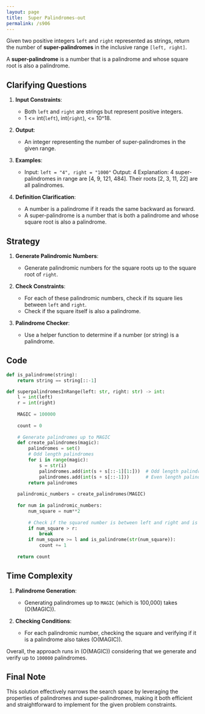 ```yaml
---
layout: page
title:  Super Palindromes-out
permalink: /s906
---
```


Given two positive integers `left` and `right` represented as strings, return the number of **super-palindromes** in the inclusive range `[left, right]`. 

A **super-palindrome** is a number that is a palindrome and whose square root is also a palindrome.

## Clarifying Questions

1. **Input Constraints**:
   - Both `left` and `right` are strings but represent positive integers.
   - 1 <= int(`left`), int(`right`), <= 10^18.
   
2. **Output**:
   - An integer representing the number of super-palindromes in the given range.

3. **Examples**:
   - Input: `left = "4", right = "1000"`
     Output: 4
     Explanation: 4 super-palindromes in range are [4, 9, 121, 484]. Their roots [2, 3, 11, 22] are all palindromes.

4. **Definition Clarification**:
   - A number is a palindrome if it reads the same backward as forward.
   - A super-palindrome is a number that is both a palindrome and whose square root is also a palindrome.

## Strategy

1. **Generate Palindromic Numbers**:
   - Generate palindromic numbers for the square roots up to the square root of `right`.

2. **Check Constraints**:
   - For each of these palindromic numbers, check if its square lies between `left` and `right`.
   - Check if the square itself is also a palindrome.

3. **Palindrome Checker**:
   - Use a helper function to determine if a number (or string) is a palindrome.

## Code

```python
def is_palindrome(string):
    return string == string[::-1]

def superpalindromesInRange(left: str, right: str) -> int:
    l = int(left)
    r = int(right)
    
    MAGIC = 100000
    
    count = 0
    
    # Generate palindromes up to MAGIC
    def create_palindromes(magic):
        palindromes = set()
        # Odd length palindromes
        for i in range(magic):
            s = str(i)
            palindromes.add(int(s + s[::-1][1:]))  # Odd length palindrome i, ii, iii, etc
            palindromes.add(int(s + s[::-1]))      # Even length palindrome ii, iv, vi, etc
        return palindromes
    
    palindromic_numbers = create_palindromes(MAGIC)
    
    for num in palindromic_numbers:
        num_square = num**2
        
        # Check if the squared number is between left and right and is a palindrome
        if num_square > r:
            break
        if num_square >= l and is_palindrome(str(num_square)):
            count += 1
    
    return count
```

## Time Complexity

1. **Palindrome Generation**: 
   - Generating palindromes up to `MAGIC` (which is 100,000) takes \(O(MAGIC)\).

2. **Checking Conditions**: 
   - For each palindromic number, checking the square and verifying if it is a palindrome also takes \(O(MAGIC)\).

Overall, the approach runs in \(O(MAGIC)\) considering that we generate and verify up to `100000` palindromes.

## Final Note

This solution effectively narrows the search space by leveraging the properties of palindromes and super-palindromes, making it both efficient and straightforward to implement for the given problem constraints.